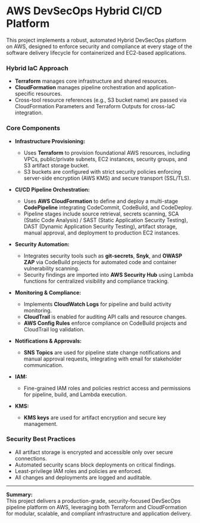 # AWS DevSecOps Hybrid CI/CD Platform

This project implements a robust, automated Hybrid DevSecOps platform on AWS, designed to enforce security and compliance at every stage of the software delivery lifecycle for containerized and EC2-based applications.

### **Hybrid IaC Approach**

- **Terraform** manages core infrastructure and shared resources.
- **CloudFormation** manages pipeline orchestration and application-specific resources.
- Cross-tool resource references (e.g., S3 bucket name) are passed via CloudFormation Parameters and Terraform Outputs for cross-IaC integration.

### **Core Components**

- **Infrastructure Provisioning:**  
  - Uses **Terraform** to provision foundational AWS resources, including VPCs, public/private subnets, EC2 instances, security groups, and S3 artifact storage bucket.
  - S3 buckets are configured with strict security policies enforcing server-side encryption (AWS KMS) and secure transport (SSL/TLS).

- **CI/CD Pipeline Orchestration:**  
  - Uses **AWS CloudFormation** to define and deploy a multi-stage **CodePipeline** integrating CodeCommit, CodeBuild, and CodeDeploy.
  - Pipeline stages include source retrieval, secrets scanning, SCA (Static Code Analysis) / SAST (Static Application Security Testing), DAST (Dynamic Application Security Testing), artifact storage, manual approval, and deployment to production EC2 instances.

- **Security Automation:**  
  - Integrates security tools such as **git-secrets**, **Snyk**, and **OWASP ZAP** via CodeBuild projects for automated code and container vulnerability scanning.
  - Security findings are imported into **AWS Security Hub** using Lambda functions for centralized visibility and compliance tracking.

- **Monitoring & Compliance:**  
  - Implements **CloudWatch Logs** for pipeline and build activity monitoring.
  - **CloudTrail** is enabled for auditing API calls and resource changes.
  - **AWS Config Rules** enforce compliance on CodeBuild projects and CloudTrail log validation.

- **Notifications & Approvals:**  
  - **SNS Topics** are used for pipeline state change notifications and manual approval requests, integrating with email for stakeholder communication.

- **IAM:**  
  - Fine-grained IAM roles and policies restrict access and permissions for pipeline, build, and Lambda execution.

- **KMS:**  
  - **KMS keys** are used for artifact encryption and secure key management.

### **Security Best Practices**

- All artifact storage is encrypted and accessible only over secure connections.
- Automated security scans block deployments on critical findings.
- Least-privilege IAM roles and policies are enforced.
- All changes and deployments are logged and auditable.

---

**Summary:**  
This project delivers a production-grade, security-focused DevSecOps pipeline platform on AWS, leveraging both Terraform and CloudFormation for modular, scalable, and compliant infrastructure and application delivery.